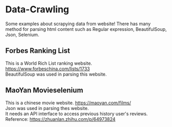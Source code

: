 # Data-Crawling
Some examples about scrapying data from website! There has many method for parsing html content such as Regular expression, BeautifulSoup, Json, Selenium.
## Forbes Ranking List
This is a World Rich List ranking website. https://www.forbeschina.com/lists/1733  
BeautifulSoup was used in parsing this website. 
## MaoYan Movieselenium
This is a chinese movie website. https://maoyan.com/films/  
Json was used in parsing thes website.  
It needs an API interface to access previous history user's reviews. Reference: https://zhuanlan.zhihu.com/p/64973824
